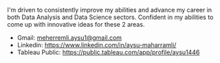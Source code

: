 I'm driven to consistently improve my abilities and advance my career in both Data Analysis and Data Science sectors. Confident in my abilities to come up with innovative ideas for these 2 areas.

- Gmail: meherremli.aysu1@gmail.com
- Linkedin: https://www.linkedin.com/in/aysu-maharramli/
- Tableau Public: https://public.tableau.com/app/profile/aysu1446

<!--
**Aysu-Maharramli/Aysu-Maharramli** is a ✨ _special_ ✨ repository because its `README.md` (this file) appears on your GitHub profile.

Here are some ideas to get you started:

- 🔭 I’m currently working on ...
- 🌱 I’m currently learning ...
- 👯 I’m looking to collaborate on ...
- 🤔 I’m looking for help with ...
- 💬 Ask me about ...
- 📫 How to reach me: ...
- 😄 Pronouns: ...
- ⚡ Fun fact: ...
-->
